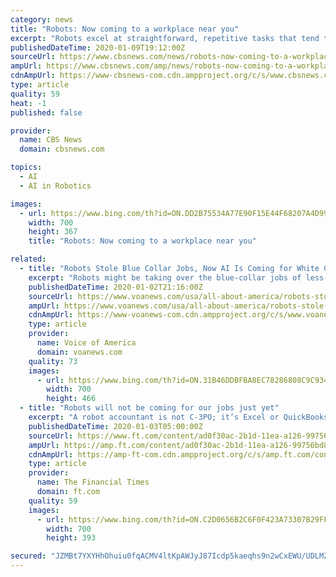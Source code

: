 ```yaml
---
category: news
title: "Robots: Now coming to a workplace near you"
excerpt: "Robots excel at straightforward, repetitive tasks that tend to be mundane and ... The social media giant said it would ban \"deepfake\" videos made using artificial intelligence, as long as they're not satire and might mislead \"an average person.\" More than 4,500 companies, including startups and industry powerhouses, will showcase their new ..."
publishedDateTime: 2020-01-09T19:12:00Z
sourceUrl: https://www.cbsnews.com/news/robots-now-coming-to-a-workplace-near-you/
ampUrl: https://www.cbsnews.com/amp/news/robots-now-coming-to-a-workplace-near-you/
cdnAmpUrl: https://www-cbsnews-com.cdn.ampproject.org/c/s/www.cbsnews.com/amp/news/robots-now-coming-to-a-workplace-near-you/
type: article
quality: 59
heat: -1
published: false

provider:
  name: CBS News
  domain: cbsnews.com

topics:
  - AI
  - AI in Robotics

images:
  - url: https://www.bing.com/th?id=ON.DD2B75534A77E90F15E44F68207A4D99
    width: 700
    height: 367
    title: "Robots: Now coming to a workplace near you"

related:
  - title: "Robots Stole Blue Collar Jobs, Now AI Is Coming for White Collar Workers"
    excerpt: "Robots might be taking over the blue-collar jobs of less-educated Americans, but artificial intelligence (AI) is poised to shake up college-educated employees in higher paying jobs, leaving no worker immune to the impact of technology on the American workforce. “[AI] will be used more extensively by the most high-paid and many of the best ..."
    publishedDateTime: 2020-01-02T21:16:00Z
    sourceUrl: https://www.voanews.com/usa/all-about-america/robots-stole-blue-collar-jobs-now-ai-coming-white-collar-workers
    ampUrl: https://www.voanews.com/usa/all-about-america/robots-stole-blue-collar-jobs-now-ai-coming-white-collar-workers?amp
    cdnAmpUrl: https://www-voanews-com.cdn.ampproject.org/c/s/www.voanews.com/usa/all-about-america/robots-stole-blue-collar-jobs-now-ai-coming-white-collar-workers?amp
    type: article
    provider:
      name: Voice of America
      domain: voanews.com
    quality: 73
    images:
      - url: https://www.bing.com/th?id=ON.31B46DDBFBA8EC78286808C9C9347FCB
        width: 700
        height: 466
  - title: "Robots will not be coming for our jobs just yet"
    excerpt: "A robot accountant is not C-3PO; it’s Excel or QuickBooks ... It’s only a matter of time before they do a better job than us — just as AlphaZero does. The Artificial Intelligence Index project, based at Stanford University, tracks a wide variety of benchmarks. The machines are making rapid progress at symbolic achievements — such ..."
    publishedDateTime: 2020-01-03T05:00:00Z
    sourceUrl: https://www.ft.com/content/ad0f30ac-2b1d-11ea-a126-99756bd8f45e
    ampUrl: https://amp.ft.com/content/ad0f30ac-2b1d-11ea-a126-99756bd8f45e
    cdnAmpUrl: https://amp-ft-com.cdn.ampproject.org/c/s/amp.ft.com/content/ad0f30ac-2b1d-11ea-a126-99756bd8f45e
    type: article
    provider:
      name: The Financial Times
      domain: ft.com
    quality: 59
    images:
      - url: https://www.bing.com/th?id=ON.C2D0656B2C6F0F423A73307B29FFE36A
        width: 700
        height: 393

secured: "JZMBt7YXYHhOhuiu0fqACMV4ltKpAWJyJ87Icdp5kaeqhs9n2wCxEWU/UDLMZnvwWj/4+GP8PU1HIW9huIG8VT8tAw6F2SQdhqqv26N93mUWLyMke5luYv+1gV5g2WmkrjV3d+8f2ZTsuO079z2DzInDyyZmoVEYj3C9VJk4j/1C7yWtcZvgy/ExOSoTvguiQ2XRcNfeai0Xd3WDz3sKXW2EG7U6CLz/sFEBMfXBoxS3qdvaRUQX/9Wg64ASbMWoxTuPHEzMlxewWE5vBMk89w==;rI5iK6spwqB67RC5A7/qTA=="
---
```


